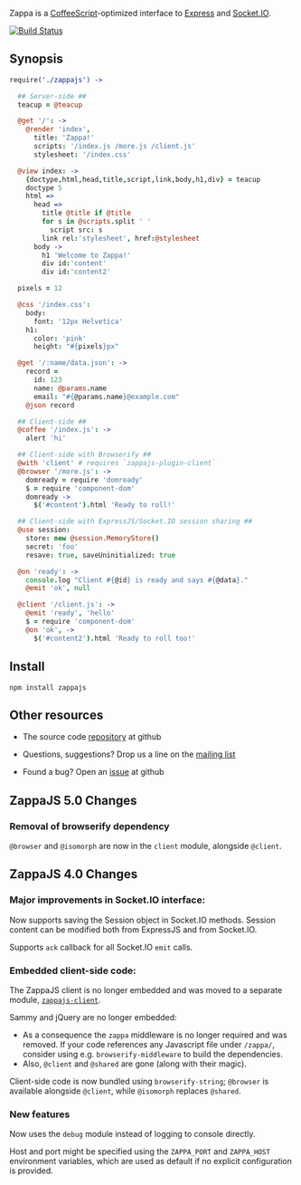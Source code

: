 Zappa is a [CoffeeScript](http://coffeescript.org)-optimized interface to [Express](http://expressjs.com) and [Socket.IO](http://socket.io).

[![Build Status](https://secure.travis-ci.org/zappajs/zappajs.png?branch=5.x)](http://travis-ci.org/zappajs/zappajs)

## Synopsis

```coffee
require('./zappajs') ->

  ## Server-side ##
  teacup = @teacup

  @get '/': ->
    @render 'index',
      title: 'Zappa!'
      scripts: '/index.js /more.js /client.js'
      stylesheet: '/index.css'

  @view index: ->
    {doctype,html,head,title,script,link,body,h1,div} = teacup
    doctype 5
    html =>
      head =>
        title @title if @title
        for s in @scripts.split ' '
          script src: s
        link rel:'stylesheet', href:@stylesheet
      body ->
        h1 'Welcome to Zappa!'
        div id:'content'
        div id:'content2'

  pixels = 12

  @css '/index.css':
    body:
      font: '12px Helvetica'
    h1:
      color: 'pink'
      height: "#{pixels}px"

  @get '/:name/data.json': ->
    record =
      id: 123
      name: @params.name
      email: "#{@params.name}@example.com"
    @json record

  ## Client-side ##
  @coffee '/index.js': ->
    alert 'hi'

  ## Client-side with Browserify ##
  @with 'client' # requires `zappajs-plugin-client`
  @browser '/more.js': ->
    domready = require 'domready'
    $ = require 'component-dom'
    domready ->
      $('#content').html 'Ready to roll!'

  ## Client-side with ExpressJS/Socket.IO session sharing ##
  @use session:
    store: new @session.MemoryStore()
    secret: 'foo'
    resave: true, saveUninitialized: true

  @on 'ready': ->
    console.log "Client #{@id} is ready and says #{@data}."
    @emit 'ok', null

  @client '/client.js': ->
    @emit 'ready', 'hello'
    $ = require 'component-dom'
    @on 'ok', ->
      $('#content2').html 'Ready to roll too!'
```

## Install

    npm install zappajs

## Other resources

- The source code [repository](http://github.com/zappajs/zappajs) at github

- Questions, suggestions? Drop us a line on the [mailing list](http://groups.google.com/group/zappajs)

- Found a bug? Open an [issue](http://github.com/zappajs/zappajs/issues) at github

## ZappaJS 5.0 Changes

### Removal of browserify dependency

`@browser` and `@isomorph` are now in the `client` module, alongside `@client`.

## ZappaJS 4.0 Changes

### Major improvements in Socket.IO interface:

Now supports saving the Session object in Socket.IO methods. Session content can be modified both from ExpressJS and from Socket.IO.

Supports `ack` callback for all Socket.IO `emit` calls.

### Embedded client-side code:

The ZappaJS client is no longer embedded and was moved to a separate module, [`zappajs-client`](https://github.com/zappajs/zappajs-client).

Sammy and jQuery are no longer embedded:
- As a consequence the `zappa` middleware is no longer required and was removed. If your code references any Javascript file under `/zappa/`, consider using e.g. `browserify-middleware` to build the dependencies.
- Also, `@client` and `@shared` are gone (along with their magic).

Client-side code is now bundled using `browserify-string`; `@browser` is available alongside `@client`, while `@isomorph` replaces `@shared`.

### New features

Now uses the `debug` module instead of logging to console directly.

Host and port might be specified using the `ZAPPA_PORT` and `ZAPPA_HOST` environment variables, which are used as default if no explicit configuration is provided.
